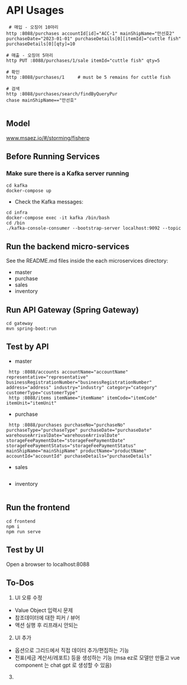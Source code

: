 # API Usages

```
 # 매입 - 오징어 10마리 
http :8088/purchases accountId[id]="ACC-1" mainShipName="만선호2" purchaseDate="2023-01-01" purchaseDetails[0][itemId]="cuttle fish" purchaseDetails[0][qty]=10

# 매출 - 오징어 5마리
http PUT :8088/purchases/1/sale itemId="cuttle fish" qty=5

# 확인
http :8088/purchases/1     # must be 5 remains for cuttle fish

# 검색
http :8088/purchases/search/findByQueryPur
chase mainShipName=="만선호"


```


## Model
www.msaez.io/#/storming/fisherp

## Before Running Services
### Make sure there is a Kafka server running
```
cd kafka
docker-compose up
```
- Check the Kafka messages:
```
cd infra
docker-compose exec -it kafka /bin/bash
cd /bin
./kafka-console-consumer --bootstrap-server localhost:9092 --topic
```

## Run the backend micro-services
See the README.md files inside the each microservices directory:

- master
- purchase
- sales
- inventory


## Run API Gateway (Spring Gateway)
```
cd gateway
mvn spring-boot:run
```

## Test by API
- master
```
 http :8088/accounts accountName="accountName" representative="representative" businessRegistrationNumber="businessRegistrationNumber" address="address" industry="industry" category="category" customerType="customerType" 
 http :8088/items itemName="itemName" itemCode="itemCode" itemUnit="itemUnit" 
```
- purchase
```
 http :8088/purchases purchaseNo="purchaseNo" purchaseType="purchaseType" purchaseDate="purchaseDate" warehouseArrivalDate="warehouseArrivalDate" storageFeePaymentDate="storageFeePaymentDate" storageFeePaymentStatus="storageFeePaymentStatus" mainShipName="mainShipName" productName="productName" accountId="accountId" purchaseDetails="purchaseDetails" 
```
- sales
```
```
- inventory
```
```


## Run the frontend
```
cd frontend
npm i
npm run serve
```

## Test by UI
Open a browser to localhost:8088

## To-Dos

1. UI 오류 수정
- Value Object 입력시 문제
- 참조데이터에 대한 피커 / 뷰어
- 액션 실행 후 리프래시 안되는

2. UI 추가
- 옵션으로 그리드에서 직접 데이터 추가/편집하는 기능
- 전표(세금 계산서/레포트) 등을 생성하는 기능 (msa ez로 모델만 만들고 vue component 는 chat gpt 로 생성할 수 있음)

3. 


